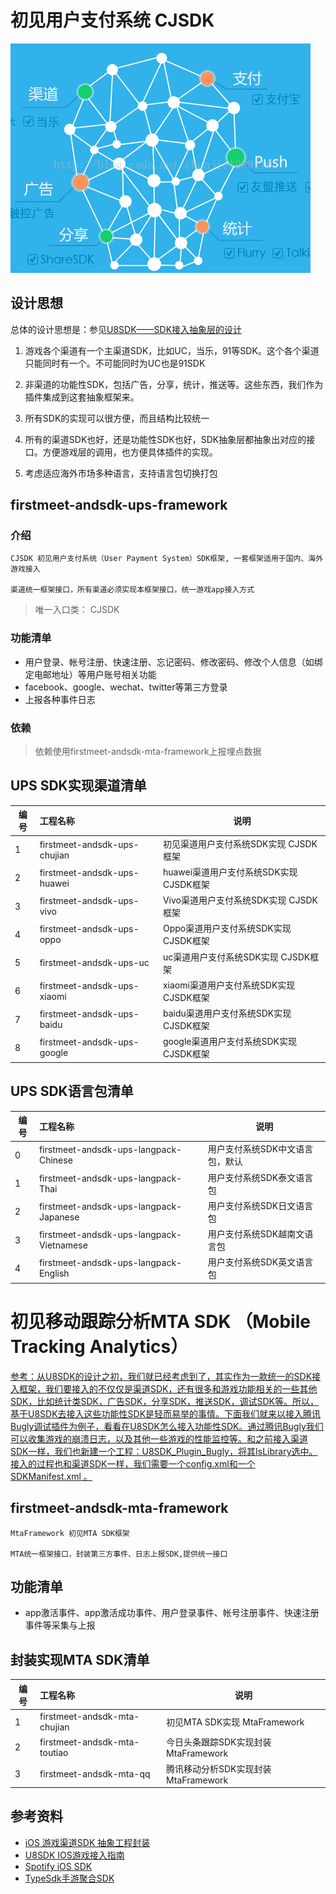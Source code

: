 # 初见用户支付系统 CJSDK

![初见用户支付系统SDK](document/sdk-arch.png "First Meet Games User-Payment System SDK")

## 设计思想
总体的设计思想是：参见[U8SDK——SDK接入抽象层的设计](http://c80.com.cn/archives/121)

1. 游戏各个渠道有一个主渠道SDK，比如UC，当乐，91等SDK。这个各个渠道只能同时有一个。不可能同时为UC也是91SDK

2. 非渠道的功能性SDK，包括广告，分享，统计，推送等。这些东西，我们作为插件集成到这套抽象框架来。

3. 所有SDK的实现可以很方便，而且结构比较统一

4. 所有的渠道SDK也好，还是功能性SDK也好，SDK抽象层都抽象出对应的接口。方便游戏层的调用，也方便具体插件的实现。

5. 考虑适应海外市场多种语言，支持语言包切换打包


## firstmeet-andsdk-ups-framework       
### 介绍
    CJSDK 初见用户支付系统（User Payment System）SDK框架, 一套框架适用于国内、海外游戏接入
	
	渠道统一框架接口，所有渠道必须实现本框架接口，统一游戏app接入方式

  > 唯一入口类： CJSDK    
	

### 功能清单
- 用户登录、帐号注册、快速注册、忘记密码、修改密码、修改个人信息（如绑定电邮地址）等用户账号相关功能
- facebook、google、wechat、twitter等第三方登录
- 上报各种事件日志

### 依赖
  > 依赖使用firstmeet-andsdk-mta-framework上报埋点数据

## UPS SDK实现渠道清单
编号|工程名称|说明
---|:---|---
1| firstmeet-andsdk-ups-chujian |       初见渠道用户支付系统SDK实现 CJSDK框架
2| firstmeet-andsdk-ups-huawei  |       huawei渠道用户支付系统SDK实现 CJSDK框架
3| firstmeet-andsdk-ups-vivo |          Vivo渠道用户支付系统SDK实现 CJSDK框架
4| firstmeet-andsdk-ups-oppo |          Oppo渠道用户支付系统SDK实现 CJSDK框架
5| firstmeet-andsdk-ups-uc   |          uc渠道用户支付系统SDK实现 CJSDK框架
6| firstmeet-andsdk-ups-xiaomi |        xiaomi渠道用户支付系统SDK实现 CJSDK框架
7| firstmeet-andsdk-ups-baidu  |        baidu渠道用户支付系统SDK实现 CJSDK框架
8| firstmeet-andsdk-ups-google  |       google渠道用户支付系统SDK实现 CJSDK框架

## UPS SDK语言包清单
编号|工程名称|说明
---|:---|---
0| firstmeet-andsdk-ups-langpack-Chinese |    用户支付系统SDK中文语言包，默认
1| firstmeet-andsdk-ups-langpack-Thai |       用户支付系统SDK泰文语言包
2| firstmeet-andsdk-ups-langpack-Japanese  |  用户支付系统SDK日文语言包
3| firstmeet-andsdk-ups-langpack-Vietnamese  |  用户支付系统SDK越南文语言包
4| firstmeet-andsdk-ups-langpack-English  |  用户支付系统SDK英文语言包


# 初见移动跟踪分析MTA SDK （Mobile Tracking Analytics）
[参考：从U8SDK的设计之初，我们就已经考虑到了，其实作为一款统一的SDK接入框架，我们要接入的不仅仅是渠道SDK，还有很多和游戏功能相关的一些其他SDK，比如统计类SDK，广告SDK，分享SDK，推送SDK，调试SDK等。所以，基于U8SDK去接入这些功能性SDK是轻而易举的事情。下面我们就来以接入腾讯Bugly调试插件为例子，看看在U8SDK怎么接入功能性SDK。通过腾讯Bugly我们可以收集游戏的崩溃日志，以及其他一些游戏的性能监控等。和之前接入渠道SDK一样，我们也新建一个工程：U8SDK_Plugin_Bugly，将其IsLibrary选中。接入的过程也和渠道SDK一样，我们需要一个config.xml和一个SDKManifest.xml 。](http://c80.com.cn/archives/233)

## firstmeet-andsdk-mta-framework       
    MtaFramework 初见MTA SDK框架
	
	MTA统一框架接口，封装第三方事件、日志上报SDK,提供统一接口

## 功能清单
- app激活事件、app激活成功事件、用户登录事件、帐号注册事件、快速注册事件等采集与上报

## 封装实现MTA SDK清单
编号|工程名称|说明
---|:---|---
1| firstmeet-andsdk-mta-chujian |       初见MTA SDK实现 MtaFramework
2| firstmeet-andsdk-mta-toutiao  |      今日头条跟踪SDK实现封装 MtaFramework
3| firstmeet-andsdk-mta-qq  |           腾讯移动分析SDK实现封装 MtaFramework


## 参考资料
- [iOS 游戏渠道SDK 抽象工程封装](https://blog.csdn.net/SeanHuang1661/article/details/50131469)
- [U8SDK IOS游戏接入指南](http://www.6xsdk.com/u8-wiki/#!ios_game_doc.md)
- [Spotify iOS SDK ](https://github.com/spotify/ios-sdk)
- [TypeSdk手游聚合SDK](http://www.typesdk.com/)